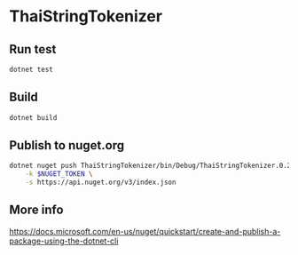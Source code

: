 # ThaiStringTokenizer

## Run test

```sh
dotnet test
```

## Build

```sh
dotnet build
```

## Publish to nuget.org

```sh
dotnet nuget push ThaiStringTokenizer/bin/Debug/ThaiStringTokenizer.0.2.1.nupkg \
    -k $NUGET_TOKEN \
    -s https://api.nuget.org/v3/index.json
```

## More info

<https://docs.microsoft.com/en-us/nuget/quickstart/create-and-publish-a-package-using-the-dotnet-cli>
